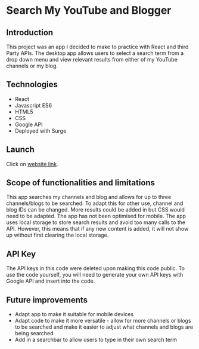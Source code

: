 # Search My YouTube and Blogger

## Introduction

This project was an app I decided to make to practice with React and third Party APIs. The desktop app allows users to select a search term from a drop down menu and view relevant results from either of my YouTube channels or my blog.

## Technologies

- React
- Javascript ES6
- HTML5
- CSS
- Google API
- Deployed with Surge

## Launch

Click on [website link](http://common-cat.surge.sh/ "Search My Stuff").

## Scope of functionalities and limitations

This app searches my channels and blog and allows for up to three channels/blogs to be searched. To adapt this for other use, channel and blog IDs can be changed. More results could be added in but CSS would need to be adapted. The app has not been optimised for mobile. The app uses local storage to store search results and avoid too many calls to the API. However, this means that if any new content is added, it will not show up without first clearing the local storage.

## API Key

The API keys in this code were deleted upon making this code public. To use the code yourself, you will need to generate your own API keys with Google API and insert into the code.

## Future improvements

- Adapt app to make it suitable for mobile devices
- Adapt code to make it more versatile - allow for more channels or blogs to be searched and make it easier to adjust what channels and blogs are being searched
- Add in a searchbar to allow users to type in their own search term
